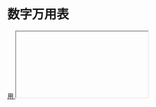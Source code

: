 # 数字万用表
[用 <iframe> 在 HTML 中插入B站视频的方法](https://perrykum.github.io/rtcls/study/bliframe/bliframe.html)
`Gmeek-html<iframe src="//player.bilibili.com/player.html?isOutside=true&aid=516668981&bvid=BV1ig411a7wp&cid=888159635&p=1" scrolling="no" border="0" frameborder="no" framespacing="0" allowfullscreen="true" width="100%" height="460px"></iframe>`
![image](https://github.com/user-attachments/assets/72dfa64f-9c67-43b0-8919-e1a31d86b3d6)
![image](https://github.com/user-attachments/assets/1a173a1f-b38f-48c1-8fff-b169ddd9f4a6)
## 数字式万用表
![image](https://github.com/user-attachments/assets/2da417cc-a846-4473-81a8-ee054adb9576)
### vc9806+
![image](https://github.com/user-attachments/assets/81bbbd09-5d9d-4b7e-b698-8630ff70d8b2)
![image](https://github.com/user-attachments/assets/c61cdfe3-6f94-4ba2-b56e-0f32cbf68f7c)
![image](https://github.com/user-attachments/assets/bafe4d93-49a4-42b5-923a-b0175fd364bf)
vc9806+测量的是真有效值
# 数字示波器
`Gmeek-html<iframe src="//player.bilibili.com/player.html?isOutside=true&aid=516668981&bvid=BV1ig411a7wp&cid=888207099&p=2" scrolling="no" border="0" frameborder="no" framespacing="0" allowfullscreen="true" width="100%" height="460px"></iframe>`
# 信号发生器和直流电源
`Gmeek-html<iframe src="//player.bilibili.com/player.html?isOutside=true&aid=516668981&bvid=BV1ig411a7wp&cid=888203775&p=3" scrolling="no" border="0" frameborder="no" framespacing="0" allowfullscreen="true" width="100%" height="460px"></iframe>`
# 玩逻辑分析仪的三个实例
`Gmeek-html<iframe src="//player.bilibili.com/player.html?isOutside=true&aid=494959305&bvid=BV1eK411b7AF&cid=1370913180&p=1" scrolling="no" border="0" frameborder="no" framespacing="0" allowfullscreen="true" width="100%" height="460px"></iframe>`
# 玩示波器的五个实例
`Gmeek-html<iframe src="//player.bilibili.com/player.html?isOutside=true&aid=279516961&bvid=BV1Yc411U77Z&cid=1362845928&p=1" scrolling="no" border="0" frameborder="no" framespacing="0" allowfullscreen="true" width="100%" height="460px"></iframe>`
